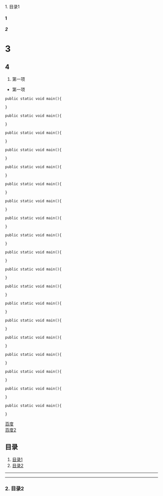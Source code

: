 <span id="jump1">1. 目录1</span>
#### 1
##### 2
# 3
## 4
1. 第一项
+ 第一项

~~~
public static void main(){
    
}
~~~

~~~
public static void main(){
    
}
~~~

~~~
public static void main(){
    
}
~~~
~~~
public static void main(){
    
}
~~~
~~~
public static void main(){
    
}
~~~
~~~
public static void main(){
    
}
~~~
~~~
public static void main(){
    
}
~~~
~~~
public static void main(){
    
}
~~~

~~~
public static void main(){
    
}
~~~

~~~
public static void main(){
    
}
~~~
~~~
public static void main(){
    
}
~~~
~~~
public static void main(){
    
}
~~~
~~~
public static void main(){
    
}
~~~
~~~
public static void main(){
    
}
~~~
~~~
public static void main(){
    
}
~~~

~~~
public static void main(){
    
}
~~~

~~~
public static void main(){
    
}
~~~


~~~
public static void main(){
    
}
~~~


~~~
public static void main(){
    
}
~~~











[百度](http://www.baidu.com)  
[百度2][1]

[1]:http://www.baidu.com

[1]:http://www.baidu.com
[1]:http://www.baidu.com
[1]:http://www.baidu.com
[1]:http://www.baidu.com
[1]:http://www.baidu.com
[1]:http://www.baidu.com
[1]:http://www.baidu.com
[1]:http://www.baidu.com
[1]:http://www.baidu.com
[1]:http://www.baidu.com
[1]:http://www.baidu.com
[1]:http://www.baidu.com
[1]:http://www.baidu.com
[1]:http://www.baidu.com
[1]:http://www.baidu.com
[1]:http://www.baidu.com
[1]:http://www.baidu.com
[1]:http://www.baidu.com
[1]:http://www.baidu.com
[1]:http://www.baidu.com
[1]:http://www.baidu.com
[1]:http://www.baidu.com
[1]:http://www.baidu.com
[1]:http://www.baidu.com
[1]:http://www.baidu.com
[1]:http://www.baidu.com
[1]:http://www.baidu.com
[1]:http://www.baidu.com
[1]:http://www.baidu.com
[1]:http://www.baidu.com
[1]:http://www.baidu.com
[1]:http://www.baidu.com
[1]:http://www.baidu.com
[1]:http://www.baidu.com
[1]:http://www.baidu.com
[1]:http://www.baidu.com
[1]:http://www.baidu.com
[1]:http://www.baidu.com
[1]:http://www.baidu.com
[1]:http://www.baidu.com
[1]:http://www.baidu.com
[1]:http://www.baidu.com
[1]:http://www.baidu.com
[1]:http://www.baidu.com
[1]:http://www.baidu.com
[1]:http://www.baidu.com
[1]:http://www.baidu.com
[1]:http://www.baidu.com
[1]:http://www.baidu.com
[1]:http://www.baidu.com
[1]:http://www.baidu.com
[1]:http://www.baidu.com
[1]:http://www.baidu.com
[1]:http://www.baidu.com
[1]:http://www.baidu.com
[1]:http://www.baidu.com
[1]:http://www.baidu.com
[1]:http://www.baidu.com
[1]:http://www.baidu.com
[1]:http://www.baidu.com
[1]:http://www.baidu.com
[1]:http://www.baidu.com
[1]:http://www.baidu.com
[1]:http://www.baidu.com
[1]:http://www.baidu.com
[1]:http://www.baidu.com
[1]:http://www.baidu.com
[1]:http://www.baidu.com
[1]:http://www.baidu.com
[1]:http://www.baidu.com
[1]:http://www.baidu.com
[1]:http://www.baidu.com
[1]:http://www.baidu.com
[1]:http://www.baidu.com
[1]:http://www.baidu.com
[1]:http://www.baidu.com
[1]:http://www.baidu.com
[1]:http://www.baidu.com
[1]:http://www.baidu.com
[1]:http://www.baidu.com
[1]:http://www.baidu.com
[1]:http://www.baidu.com
[1]:http://www.baidu.com
[1]:http://www.baidu.com
[1]:http://www.baidu.com
[1]:http://www.baidu.com
[1]:http://www.baidu.com
[1]:http://www.baidu.com
[1]:http://www.baidu.com
[1]:http://www.baidu.com
[1]:http://www.baidu.com
[1]:http://www.baidu.com
[1]:http://www.baidu.com
[1]:http://www.baidu.com
[1]:http://www.baidu.com
[1]:http://www.baidu.com
[1]:http://www.baidu.com
[1]:http://www.baidu.com
[1]:http://www.baidu.com
[1]:http://www.baidu.com
[1]:http://www.baidu.com
[1]:http://www.baidu.com
[1]:http://www.baidu.com
[1]:http://www.baidu.com
[1]:http://www.baidu.com
[1]:http://www.baidu.com
[1]:http://www.baidu.com
[1]:http://www.baidu.com
[1]:http://www.baidu.com
[1]:http://www.baidu.com
[1]:http://www.baidu.com
[1]:http://www.baidu.com
[1]:http://www.baidu.com
[1]:http://www.baidu.com
[1]:http://www.baidu.com
[1]:http://www.baidu.com
[1]:http://www.baidu.com
[1]:http://www.baidu.com
[1]:http://www.baidu.com
[1]:http://www.baidu.com
[1]:http://www.baidu.com
[1]:http://www.baidu.com
[1]:http://www.baidu.com
[1]:http://www.baidu.com
[1]:http://www.baidu.com
[1]:http://www.baidu.com
[1]:http://www.baidu.com
[1]:http://www.baidu.com
[1]:http://www.baidu.com
[1]:http://www.baidu.com
[1]:http://www.baidu.com
[1]:http://www.baidu.com
[1]:http://www.baidu.com
[1]:http://www.baidu.com
[1]:http://www.baidu.com
[1]:http://www.baidu.com
[1]:http://www.baidu.com
[1]:http://www.baidu.com
[1]:http://www.baidu.com
[1]:http://www.baidu.com
[1]:http://www.baidu.com
[1]:http://www.baidu.com
[1]:http://www.baidu.com
[1]:http://www.baidu.com
[1]:http://www.baidu.com
[1]:http://www.baidu.com
[1]:http://www.baidu.com
[1]:http://www.baidu.com
[1]:http://www.baidu.com
[1]:http://www.baidu.com
[1]:http://www.baidu.com
[1]:http://www.baidu.com
[1]:http://www.baidu.com
[1]:http://www.baidu.com
[1]:http://www.baidu.com
## 目录
1. [目录1](#jump1)
2. [目录2](#jump2)

---

---
### <span id="jump2">2. 目录2</span>